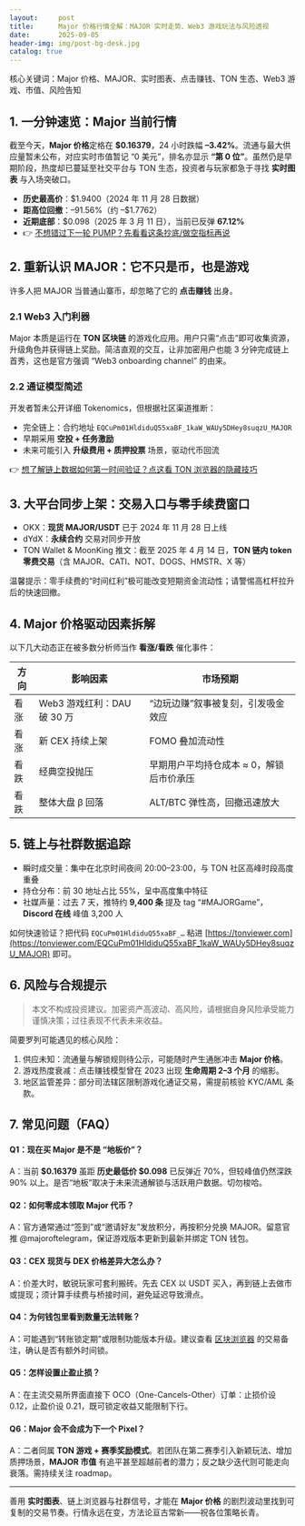 ```yaml
---
layout:     post
title:      Major 价格行情全解：MAJOR 实时走势、Web3 游戏玩法与风险透视
date:       2025-09-05
header-img: img/post-bg-desk.jpg
catalog: true
---
```


核心关键词：Major 价格、MAJOR、实时图表、点击赚钱、TON 生态、Web3 游戏、市值、风险告知

## 1. 一分钟速览：Major 当前行情
截至今天，**Major 价格**定格在 **$0.16379**，24 小时跌幅 **–3.42%**。流通与最大供应量暂未公布，对应实时市值暂记 “0 美元”，排名亦显示 **“第 0 位”**。虽然仍是早期阶段，热度却已蔓延至社交平台与 TON 生态，投资者与玩家都急于寻找 **实时图表** 与入场突破口。

- **历史最高价**：$1.9400（2024 年 11 月 28 日数据）
- **距高位回撤**：–91.56%（约 –$1.7762）
- **近期底部**：$0.098（2025 年 3 月 11 日），当前已反弹 **67.12%**
- 👉 [不想错过下一轮 PUMP？先看看这条抄底/做空指标再说](https://okxdog.com/)

## 2. 重新认识 MAJOR：它不只是币，也是游戏
许多人把 MAJOR 当普通山寨币，却忽略了它的 **点击赚钱** 出身。

### 2.1 Web3 入门利器
Major 本质是运行在 **TON 区块链** 的游戏化应用。用户只需“点击”即可收集资源，升级角色并获得链上奖励。简洁直观的交互，让非加密用户也能 3 分钟完成链上首秀，这也是官方强调 “Web3  onboarding channel” 的由来。

### 2.2 通证模型简述
开发者暂未公开详细 Tokenomics，但根据社区渠道推断：
- 完全链上：合约地址 `EQCuPm01HldiduQ55xaBF_1kaW_WAUy5DHey8suqzU_MAJOR`
- 早期采用 **空投 + 任务激励**
- 未来可能引入 **升级费用 + 质押投票** 场景，驱动代币回流

👉 [想了解链上数据如何第一时间验证？点这看 TON 浏览器的隐藏技巧](https://okxdog.com/)

## 3. 大平台同步上架：交易入口与零手续费窗口
- OKX：**现货 MAJOR/USDT** 已于 2024 年 11 月 28 日上线  
- dYdX：**永续合约** 交易对同步开放  
- TON Wallet & MoonKing 推文：截⾄ 2025 年 4 月 14 日，**TON 链内 token 零费交易**（含 MAJOR、CATI、NOT、DOGS、HMSTR、X 等）  

温馨提示：零手续费的“时间红利”极可能改变短期资金流动性；请警惕高杠杆拉升后的快速回撤。

## 4. Major 价格驱动因素拆解
以下几大动态正在被多数分析师当作 **看涨/看跌** 催化事件：

| 方向 | 影响因素 | 市场预期 |
|---|---|---|
| 看涨 | Web3 游戏红利：DAU 破 30 万 | “边玩边赚”叙事被复刻，引发吸金效应 |
| 看涨 | 新 CEX 持续上架 | FOMO 叠加流动性 |
| 看跌 | 经典空投抛压 | 早期用户平均持仓成本 ≈ 0，解锁后市价承压 |
| 看跌 | 整体大盘 β 回落 | ALT/BTC 弹性高，回撤迅速放大 |

## 5. 链上与社群数据追踪
- 瞬时成交量：集中在北京时间夜间 20:00–23:00，与 TON 社区高峰时段高度重叠  
- 持仓分布：前 30 地址占比 55%，呈中高度集中特征  
- 社媒声量：过去 7 天，推特约 **9,400 条** 提及 tag “#MAJORGame”，**Discord 在线** 峰值 3,200 人

如何快速验证？把代码 `EQCuPm01HldiduQ55xaBF_…` 粘进 [https://tonviewer.com](https://tonviewer.com/EQCuPm01HldiduQ55xaBF_1kaW_WAUy5DHey8suqzU_MAJOR) 即可。

## 6. 风险与合规提示
> 本文不构成投资建议。加密资产高波动、高风险，请根据自身风险承受能力谨慎决策；过往表现不代表未来收益。

简要罗列可能遇见的核心风险：
1. 供应未知：流通量与解锁规则待公示，可能随时产生通胀冲击 **Major 价格**。  
2. 游戏热度衰减：点击赚钱模型曾在 2023 出现 **生命周期 2–3 个月** 的缩影。  
3. 地区监管差异：部分司法辖区限制游戏化通证交易，需提前核验 KYC/AML 条款。  

## 7. 常见问题（FAQ）

#### Q1：现在买 Major 是不是 “地板价”？
A：当前 **$0.16379** 虽距 **历史最低价 $0.098** 已反弹近 70%，但较峰值仍然深跌 90% 以上。是否“地板”取决于未来流通解锁与活跃用户数据。切勿梭哈。

#### Q2：如何零成本领取 Major 代币？
A：官方通常通过“签到”或“邀请好友”发放积分，再按积分兑换 MAJOR。留意官推 @majoroftelegram，保证游戏版本更新到最新并绑定 TON 钱包。

#### Q3：CEX 现货与 DEX 价格差异大怎么办？
A：价差大时，敏锐玩家可套利搬砖。先去 CEX 以 USDT 买入，再到链上去做市或提现；须计算手续费与桥接时间，避免延迟导致滑点。

#### Q4：为何钱包里看到数量无法转账？
A：可能遇到“转账锁定期”或限制功能版本升级。建议查看 [区块浏览器](https://tonviewer.com/EQCuPm01HldiduQ55xaBF_1kaW_WAUy5DHey8suqzU_MAJOR) 的交易备注，确认是否有额外时间锁。

#### Q5：怎样设置止盈止损？
A：在主流交易所界面直接下 OCO（One-Cancels-Other）订单：止损价设 0.12，止盈价设 0.21，既可锁定收益又能限制下行。

#### Q6：Major 会不会成为下一个 Pixel？
A：二者同属 **TON 游戏 + 赛季奖励模式**。若团队在第二赛季引入新颖玩法、增加质押场景，**MAJOR 市值** 有追平甚至超越前者的潜力；反之缺少迭代则可能走向衰落。需持续关注 roadmap。

---

善用 **实时图表**、链上浏览器与社群信号，才能在 **Major 价格** 的剧烈波动里找到可复制的交易节奏。行情永远在变，方法论亘古常新——祝各位策略长青。